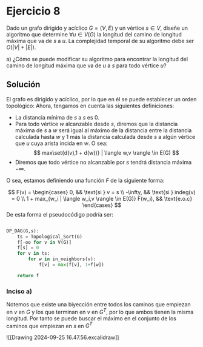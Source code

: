 # Ejercicio 8

Dado un grafo dirigido y acíclico $G = \langle V,E \rangle$ y un vértice $s \in V$, diseñe un algoritmo que determine $\forall u \in V(G)$ la longitud del camino de longitud máxima que va de $s$ a $u$. La complejidad temporal de su algoritmo debe ser $O(|V| + |E|)$.

a) ¿Cómo se puede modificar su algoritmo para encontrar la longitud del camino de longitud máxima que va de $u$ a $s$ para todo vértice $u$?

## Solución

El grafo es dirigido y acíclico, por lo que en él se puede establecer un orden topológico:
Ahora, tengamos en cuenta las siguientes definiciones:
- La distancia mínima de $s$ a $s$ es $0$.
- Para todo vértice $w$ alcanzable desde $s$, diremos que la distancia máxima de $s$ a $w$ será igual al máximo de la distancia entre la distancia calculada hasta $w$ y 1 más la distancia calculada desde $s$ a algún vértice que $u$ cuya arista incida en $w$. O sea:$$
	max\set{d(v),1 + d(w))} | \langle w,v \rangle \in E(G)
	$$
- Diremos que todo vértice no alcanzable por $s$ tendrá distancia máxima $-\infty$.

O sea, estamos definiendo una función $F$ de la siguiente forma:

$$
F(v) =
\begin{cases}
0,                                       && \text{si } v = s \\
-\infty,                                 && \text{si } indeg(v) = 0 \\
1 + max_{w_i | \langle w_i,v \rangle \in E(G)} F(w_i), && \text{e.o.c}
\end{cases}
$$
De esta forma el pseudocódigo podría ser:

```python nums

DP_DAG(G,s):
	ts = Topological_Sort(G)
	f[-oo for v in V(G)]
	f[s] = 0
	for v in ts:
		for w in in_neighbors(v):
			f[v] = max(f[v], 1+f[w])

	return f
```

### Inciso a)

Notemos que existe una biyección entre todos los caminos que empiezan en $v$ en $G$ y los que terminan en $v$ en $G^T$, por lo que ambos tienen la misma longitud. Por tanto se puede buscar el máximo en el conjunto de los caminos que empiezan en $s$ en $G^T$

![[Drawing 2024-09-25 16.47.56.excalidraw]]